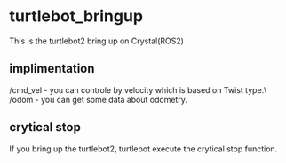 # turtlebot_bringup
This is the turtlebot2 bring up on Crystal(ROS2)

## implimentation
 /cmd_vel - you can controle by velocity which is based on Twist type.\\
 /odom    - you can get some data about odometry.
 
## crytical stop
 If you bring up the turtlebot2, turtlebot execute the crytical stop function.

